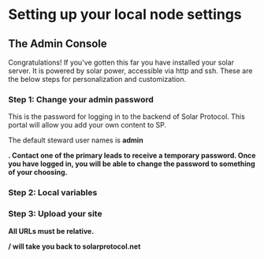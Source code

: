 # Setting up your local node settings

## The Admin Console

Congratulations! If you've gotten this far you have installed your solar server. It is powered by solar power, accessible via http and ssh. These are the below steps for personalization and customization.

### Step 1: Change your admin password

<p>
	This is the password for logging in to the backend of Solar Protocol. This portal will allow you add your own content to SP.
</p>
<p>
	The default steward user names is <strong>admin</p>. Contact one of the primary leads to receive a temporary password. Once you have logged in, you will be able to change the password to something of your choosing.
</p>


### Step 2: Local variables

### Step 3: Upload your site

All URLs must be relative.

/ will take you back to solarprotocol.net